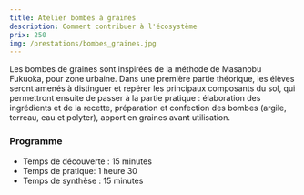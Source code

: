 ```yaml
---
title: Atelier bombes à graines
description: Comment contribuer à l'écosystème
prix: 250
img: /prestations/bombes_graines.jpg
---
```


Les bombes de graines sont inspirées de la méthode de Masanobu Fukuoka, pour zone urbaine.
Dans une première partie théorique, les élèves seront amenés à distinguer et repérer les principaux composants du sol, qui permettront ensuite de passer à la partie pratique : élaboration des ingrédients et de la recette, préparation et confection des bombes (argile, terreau, eau et polyter), apport en graines avant utilisation.

### Programme

- Temps de découverte : 15 minutes
- Temps de pratique: 1 heure 30
- Temps de synthèse : 15 minutes
